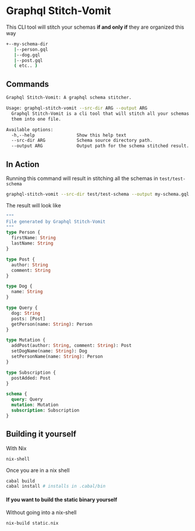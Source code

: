 # Graphql Stitch-Vomit

This CLI tool will stitch your schemas **if and only if** they are organized this way

``` sh
+--my-schema-dir
   |--person.gql
   |--dog.gql
   |--post.gql
   ( etc.. )
```

## Commands
``` sh
Graphql Stitch-Vomit: A graphql schema stitcher.

Usage: graphql-stitch-vomit --src-dir ARG --output ARG
  Graphql Stitch-Vomit is a cli tool that will stitch all your schemas and vomit
  them into one file.

Available options:
  -h,--help                Show this help text
  --src-dir ARG            Schema source directory path.
  --output ARG             Output path for the schema stitched result.
```

## In Action

Running this command will result in stitching all the schemas in `test/test-schema`
``` sh
graphql-stitch-vomit --src-dir test/test-schema --output my-schema.gql
```
The result will look like
``` graphql
"""
File generated by Graphql Stitch-Vomit
"""
type Person {
  firstName: String
  lastName: String
}

type Post {
  author: String
  comment: String
}

type Dog {
  name: String
}

type Query {
  dog: String
  posts: [Post]
  getPerson(name: String): Person
}

type Mutation {
  addPost(author: String, comment: String): Post
  setDogName(name: String): Dog
  setPersonName(name: String): Person
}

type Subscription {
  postAdded: Post
}

schema {
  query: Query
  mutation: Mutation
  subscription: Subscription
}
```

## Building it yourself

With Nix
``` sh
nix-shell
```
Once you are in a nix shell

``` sh
cabal build
cabal install # installs in .cabal/bin
```

#### If you want to build the static binary yourself

Without going into a nix-shell
``` sh
nix-build static.nix
```


